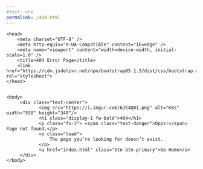 ```yaml
---
#test: one
permalink: /404.html
---
```

<html lang="en">
    
    <head>
        <meta charset="UTF-8" />
        <meta http-equiv="X-UA-Compatible" content="IE=edge" />
        <meta name="viewport" content="width=device-width, initial-scale=1.0" />
        <title>404 Error Page</title>
        <link href="https://cdn.jsdelivr.net/npm/bootstrap@5.1.3/dist/css/bootstrap.min.css" rel="stylesheet">
    </head>


    <body>
         <div class="text-center">
                <img src="https://i.imgur.com/6JE4Q0I.png" alt="K8s" width="550" height="340"/>
                <h1 class="display-1 fw-bold">404</h1>
                <p class="fs-3"> <span class="text-danger">Opps!</span> Page not found.</p>
                <p class="lead">
                    The page you’re looking for doesn’t exist.
                </p>
                <a href="index.html" class="btn btn-primary">Go Home</a>
         </div>
    </body>


</html>
